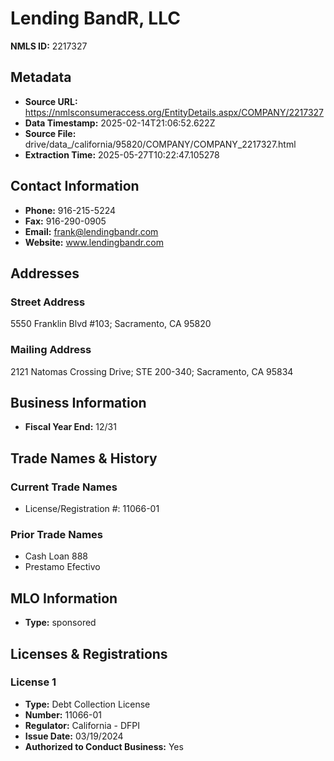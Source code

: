 # Lending BandR, LLC

**NMLS ID:** 2217327

## Metadata
- **Source URL:** https://nmlsconsumeraccess.org/EntityDetails.aspx/COMPANY/2217327
- **Data Timestamp:** 2025-02-14T21:06:52.622Z
- **Source File:** drive/data_/california/95820/COMPANY/COMPANY_2217327.html
- **Extraction Time:** 2025-05-27T10:22:47.105278

## Contact Information
- **Phone:** 916-215-5224
- **Fax:** 916-290-0905
- **Email:** frank@lendingbandr.com
- **Website:** www.lendingbandr.com

## Addresses
### Street Address
5550 Franklin Blvd #103; Sacramento, CA 95820

### Mailing Address
2121 Natomas Crossing Drive; STE 200-340; Sacramento, CA 95834

## Business Information
- **Fiscal Year End:** 12/31

## Trade Names & History
### Current Trade Names
- License/Registration #: 11066-01

### Prior Trade Names
- Cash Loan 888
- Prestamo Efectivo

## MLO Information
- **Type:** sponsored

## Licenses & Registrations

### License 1
- **Type:** Debt Collection License
- **Number:** 11066-01
- **Regulator:** California - DFPI
- **Issue Date:** 03/19/2024
- **Authorized to Conduct Business:** Yes
